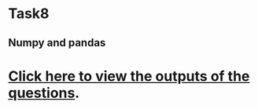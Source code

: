 # Task8
## Numpy and pandas
# [Click here to view the outputs of the questions](https://github.com/Tharaniesh3/Cognizance-/blob/master/Task8/Task8%20Outputs.pdf).
